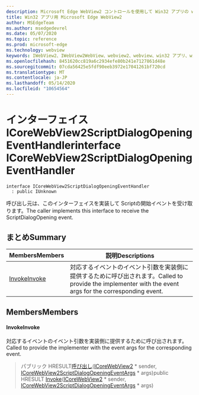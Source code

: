```yaml
---
description: Microsoft Edge WebView2 コントロールを使用して Win32 アプリの web コンテンツをホストする
title: Win32 アプリ用 Microsoft Edge WebView2
author: MSEdgeTeam
ms.author: msedgedevrel
ms.date: 05/07/2020
ms.topic: reference
ms.prod: microsoft-edge
ms.technology: webview
keywords: IWebView2、IWebView2WebView、webview2、webview、win32 アプリ、win32、edge、ICoreWebView2、ICoreWebView2Controller、browser control、edge html
ms.openlocfilehash: 8451620cc819a6c2934efe80b241e7127861d48e
ms.sourcegitcommit: 07cda56425e5fdf90eeb3972e17041261bf720cd
ms.translationtype: MT
ms.contentlocale: ja-JP
ms.lasthandoff: 05/14/2020
ms.locfileid: "10654564"
---
```

# <span data-ttu-id="d082d-104">インターフェイス ICoreWebView2ScriptDialogOpeningEventHandler</span><span class="sxs-lookup"><span data-stu-id="d082d-104">interface ICoreWebView2ScriptDialogOpeningEventHandler</span></span> 

```
interface ICoreWebView2ScriptDialogOpeningEventHandler
  : public IUnknown
```

<span data-ttu-id="d082d-105">呼び出し元は、このインターフェイスを実装して Scriptの開始イベントを受け取ります。</span><span class="sxs-lookup"><span data-stu-id="d082d-105">The caller implements this interface to receive the ScriptDialogOpening event.</span></span>

## <span data-ttu-id="d082d-106">まとめ</span><span class="sxs-lookup"><span data-stu-id="d082d-106">Summary</span></span>

 <span data-ttu-id="d082d-107">Members</span><span class="sxs-lookup"><span data-stu-id="d082d-107">Members</span></span>                        | <span data-ttu-id="d082d-108">説明</span><span class="sxs-lookup"><span data-stu-id="d082d-108">Descriptions</span></span>
--------------------------------|---------------------------------------------
[<span data-ttu-id="d082d-109">Invoke</span><span class="sxs-lookup"><span data-stu-id="d082d-109">Invoke</span></span>](#invoke) | <span data-ttu-id="d082d-110">対応するイベントのイベント引数を実装側に提供するために呼び出されます。</span><span class="sxs-lookup"><span data-stu-id="d082d-110">Called to provide the implementer with the event args for the corresponding event.</span></span>

## <span data-ttu-id="d082d-111">Members</span><span class="sxs-lookup"><span data-stu-id="d082d-111">Members</span></span>

#### <span data-ttu-id="d082d-112">Invoke</span><span class="sxs-lookup"><span data-stu-id="d082d-112">Invoke</span></span> 

<span data-ttu-id="d082d-113">対応するイベントのイベント引数を実装側に提供するために呼び出されます。</span><span class="sxs-lookup"><span data-stu-id="d082d-113">Called to provide the implementer with the event args for the corresponding event.</span></span>

> <span data-ttu-id="d082d-114">パブリック HRESULT[呼び出し](#invoke)([ICoreWebView2](icorewebview2.md) \* sender, [ICoreWebView2ScriptDialogOpeningEventArgs](icorewebview2scriptdialogopeningeventargs.md) \* args)</span><span class="sxs-lookup"><span data-stu-id="d082d-114">public HRESULT [Invoke](#invoke)([ICoreWebView2](icorewebview2.md) \* sender, [ICoreWebView2ScriptDialogOpeningEventArgs](icorewebview2scriptdialogopeningeventargs.md) \* args)</span></span>

